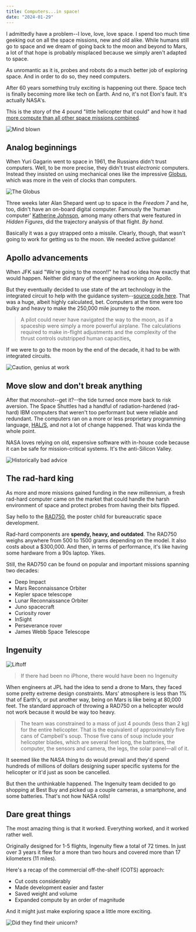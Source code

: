 ```yaml
---
title: Computers...in space! 
date: "2024-01-29"
---
```


I admittedly have a problem--I love, love, love space. I spend too much time geeking out on all the space missions, new and old alike. While humans still go to space and we dream of going back to the moon and beyond to Mars, a lot of that hope is probably misplaced because we simply aren't adapted to space.

As unromantic as it is, probes and robots do a much better job of exploring space. And in order to do so, they need computers.

After 60 years something truly exciting is happening out there. Space tech is finally becoming more like tech on Earth. And no, it's not Elon's fault. It's actually NASA's.

This is the story of the 4 pound "little helicopter that could" and how it had [more compute than all other space missions combined](https://arstechnica.com/space/2024/01/now-that-weve-flown-on-mars-what-comes-next-in-aerial-planetary-exploration/).

![Mind blown](https://media3.giphy.com/media/v1.Y2lkPTc5MGI3NjExNXA4d2w1dm03Y3dqeGpsYnY2MTl2dGw0djJhdzJmMmtuZDl5anE4ZCZlcD12MV9pbnRlcm5hbF9naWZfYnlfaWQmY3Q9Zw/xT0xeJpnrWC4XWblEk/giphy.gif "Like that")

## Analog beginnings

When Yuri Gagarin went to space in 1961, the Russians didn't trust computers. Well, to be more precise, they didn't trust *electronic* computers. Instead they insisted on using mechanical ones like the impressive [Globus](https://www.righto.com/2023/01/inside-globus-ink-mechanical-navigation.html), which was more in the vein of clocks than computers.

![The Globus](https://static.righto.com/images/globus-overview/wiring.jpg "Where am I?")

Three weeks later Alan Shepard went up to space in the *Freedom 7* and he, too, didn't have an on-board digital computer. Famously the 'human computer' [Katherine Johnson](https://www.nasa.gov/image-article/human-computer-hidden-no-more/), among many others that were featured in *Hidden Figures*, did the trajectory analysis of that flight. *By hand*.

Basically it was a guy strapped onto a missile. Clearly, though, that wasn't going to work for getting us to the moon. We needed active guidance!

## Apollo advancements

When JFK said "We're going to the moon!!" he had no idea how exactly that would happen. Neither did many of the engineers working on Apollo.

But they eventually decided to use state of the art technology in the integrated circuit to help with the guidance system--[source code here](https://github.com/chrislgarry/Apollo-11). That was a huge, albeit highly calculated, bet. Computers at the time were too bulky and heavy to make the 250,000 mile journey to the moon.

> A pilot could never have navigated the way to the moon, as if a spaceship were simply a more powerful airplane. The calculations required to make in-flight adjustments and the complexity of the thrust controls outstripped human capacities[.](https://www.theatlantic.com/science/archive/2019/07/underappreciated-power-apollo-computer/594121/)

If we were to go to the moon by the end of the decade, it had to be with integrated circuits.

![Caution, genius at work](https://cdn.theatlantic.com/thumbor/ouRJpB0AjOyTNZ3tMWdqkh1Agbo=/4x421:3001x2107/1952x1098/media/img/mt/2019/07/AP_6911250352/original.jpg "Too cool for school")

## Move slow and don't break anything

After that moonshot--get it?--the tide turned once more back to risk aversion. The Space Shuttles had a handful of radiation-hardened (rad-hard) IBM computers that weren't too performant but were reliable and redundant. The computers ran on a more or less proprietary programming language, [HAL/S](https://en.wikipedia.org/wiki/HAL/S), and not a lot of change happened. That was kinda the whole point.

NASA loves relying on old, expensive software with in-house code because it can be safe for mission-critical systems. It's the anti-Silicon Valley.

![Historically bad advice](https://upload.wikimedia.org/wikipedia/commons/thumb/5/5c/Mark_Zuckerberg_-_Move_Fast_and_Break_Things.jpg/1664px-Mark_Zuckerberg_-_Move_Fast_and_Break_Things.jpg "Do NOT do this in space")

## The rad-hard king

As more and more missions gained funding in the new millennium, a fresh rad-hard computer came on the market that could handle the harsh environment of space and protect probes from having their bits flipped.

Say hello to the [RAD750](https://en.wikipedia.org/wiki/RAD750), the poster child for bureaucratic space development.

Rad-hard components are **spendy, heavy, and outdated**. The RAD750 weighs anywhere from 500 to 1500 grams depending on the model. It also costs about a $300,000. And then, in terms of performance, it's like having some hardware from a 90s laptop. Yikes.

Still, the RAD750 can be found on popular and important missions spanning two decades:

- Deep Impact
- Mars Reconnaissance Orbiter
- Kepler space telescope
- Lunar Reconnaissance Orbiter
- Juno spacecraft
- Curiosity rover
- InSight
- Perseverance rover
- James Webb Space Telescope

## Ingenuity

![Liftoff](https://upload.wikimedia.org/wikipedia/commons/thumb/2/2c/Ingenuity_Helicopter%27s_1st_Flight_GifCam.gif/640px-Ingenuity_Helicopter%27s_1st_Flight_GifCam.gif "First extraterrestrial flight")

> If there had been no iPhone, there would have been no Ingenuity

When engineers at JPL had the idea to send a drone to Mars, they faced some pretty extreme design constraints. Mars' atmosphere is less than 1% that of Earth's, or put another way, being on Mars is like being at 80,000 feet. The standard approach of throwing a RAD750 on a helicopter would not work because it would be way too heavy.

> The team was constrained to a mass of just 4 pounds (less than 2 kg) for the entire helicopter. That is the equivalent of approximately five cans of Campbell's soup. Those five cans of soup include your helicopter blades, which are several feet long, the batteries, the computer, the sensors and camera, the legs, the solar panel—all of it.

It seemed like the NASA thing to do would prevail and they'd spend hundreds of millions of dollars designing super specific systems for the helicopter or it'd just as soon be cancelled.

But then the unthinkable happened. The Ingenuity team decided to go shopping at Best Buy and picked up a couple cameras, a smartphone, and some batteries. That's not how NASA rolls!

## Dare great things

The most amazing thing is that it worked. Everything worked, and it worked rather well.

Originally designed for 1-5 flights, Ingenuity flew a total of 72 times. In just over 3 years it flew for a more than two hours and covered more than 17 kilometers (11 miles).

Here's a recap of the commercial off-the-shelf (COTS) approach:

- Cut costs considerably
- Made development easier and faster
- Saved weight and volume
- Expanded compute by an order of magnitude

And it might just make exploring space a little more exciting.

![Did they find their unicorn?](https://melissagratias.com/wp-content/uploads/2020/05/GoodFastCheapImage_1.png "Did they find their unicorn?")
